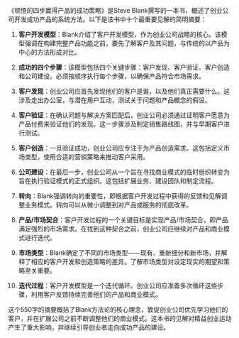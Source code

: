 《顿悟的四步赢得产品的成功策略》是Steve Blank撰写的一本书，概述了创业公司开发成功产品的系统方法。以下是该书中十个最重要见解的简明摘要：

1. **客户开发模型**：Blank介绍了客户开发模型，作为创业公司战略的核心。该模型强调在构建完整产品功能之前，要先了解客户及其问题，与传统的以产品为中心的方法形成对比。

2. **成功的四个步骤**：该模型包括四个关键步骤：客户发现、客户验证、客户创造和公司建设。必须按顺序执行每个步骤，以确保产品符合市场需求。

3. **客户发现**：创业公司应首先发现他们的客户是谁，以及他们真正需要什么。这涉及走出办公室，与潜在用户互动，测试关于问题和产品概念的假设。

4. **客户验证**：在确认问题与解决方案匹配后，创业公司必须通过证明客户愿意为产品付费来验证他们的发现。这一步骤涉及制定销售路线图，并与早期客户进行测试。

5. **客户创造**：一旦验证成功，创业公司应专注于为产品创造需求。这包括定义市场类型，使用合适的营销策略来推动客户采用。

6. **公司建设**：在最后一步，创业公司从一个旨在寻找商业模式的临时组织转变为旨在执行验证模式的正式组织。这包括扩展业务、建设团队和制定流程。

7. **转向**：Blank强调转向的重要性，即根据客户开发过程中获得的反馈和见解调整业务模式。转向可以从微小调整到对产品或服务的彻底改革。

8. **产品/市场契合**：客户开发过程的一个关键目标是实现产品/市场契合，即产品满足强烈的市场需求。在找到这种契合之前，创业公司应继续对产品和商业模式进行迭代。

9. **市场类型**：Blank确定了不同的市场类型——现有、重新细分和新市场，并解释了相应的客户开发和创造策略的差异。了解市场类型对设定现实的期望和策略至关重要。

10. **迭代过程**：客户开发模型是一个迭代循环。创业公司应准备多次循环这些步骤，利用客户反馈持续完善他们的产品和商业模式。

这个550字的摘要概括了Blank方法论的核心理念，敦促创业公司优先学习他们的客户，并在扩展公司之前不断调整他们的商业模式。这本书的见解对精益创业运动产生了重大影响，并继续引导创业者走向成功产品的建设。